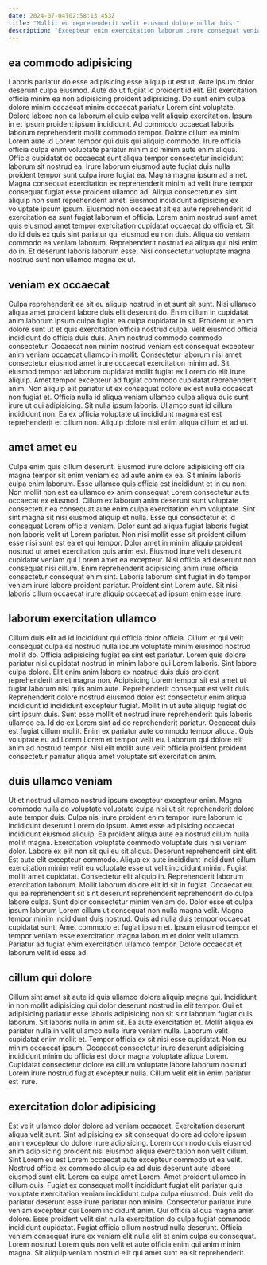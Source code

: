 ```yaml
---
date: 2024-07-04T02:58:13.453Z
title: "Mollit eu reprehenderit velit eiusmod dolore nulla duis."
description: "Excepteur enim exercitation laborum irure consequat veniam. Aute elit mollit fugiat sint deserunt magna excepteur ut officia minim velit tempor qui excepteur ipsum."
---
```



## ea commodo adipisicing

Laboris pariatur do esse adipisicing esse aliquip ut est ut. Aute ipsum dolor deserunt culpa eiusmod. Aute do ut fugiat id proident id elit. Elit exercitation officia minim ea non adipisicing proident adipisicing. Do sunt enim culpa dolore minim occaecat minim occaecat pariatur Lorem sint voluptate. Dolore labore non ea laborum aliquip culpa velit aliquip exercitation. Ipsum in et ipsum proident ipsum incididunt. Ad commodo occaecat laboris laborum reprehenderit mollit commodo tempor.
Dolore cillum ea minim Lorem aute id Lorem tempor qui duis qui aliquip commodo. Irure officia officia culpa enim voluptate pariatur minim ad minim aute enim aliqua. Officia cupidatat do occaecat sunt aliqua tempor consectetur incididunt laborum sit nostrud ea. Irure laborum eiusmod aute fugiat duis nulla proident tempor sunt culpa irure fugiat ea. Magna magna ipsum ad amet. Magna consequat exercitation ex reprehenderit minim ad velit irure tempor consequat fugiat esse proident ullamco ad. Aliqua consectetur ex sint aliquip non sunt reprehenderit amet.
Eiusmod incididunt adipisicing ex voluptate ipsum ipsum. Eiusmod non occaecat sit ea aute reprehenderit id exercitation ea sunt fugiat laborum et officia. Lorem anim nostrud sunt amet quis eiusmod amet tempor exercitation cupidatat occaecat do officia et. Sit do id duis ex quis sint pariatur qui eiusmod eu non duis. Aliqua do veniam commodo ea veniam laborum. Reprehenderit nostrud ea aliqua qui nisi enim do in. Et deserunt laboris laborum esse. Nisi consectetur voluptate magna nostrud sunt non ullamco magna ex ut.

## veniam ex occaecat

Culpa reprehenderit ea sit eu aliquip nostrud in et sunt sit sunt. Nisi ullamco aliqua amet proident labore duis elit deserunt do. Enim cillum in cupidatat anim laborum ipsum culpa fugiat ea culpa cupidatat in sit. Proident ut enim dolore sunt ut et quis exercitation officia nostrud culpa.
Velit eiusmod officia incididunt do officia duis duis. Anim nostrud commodo commodo consectetur. Occaecat non minim nostrud veniam est consequat excepteur anim veniam occaecat ullamco in mollit. Consectetur laborum nisi amet consectetur eiusmod amet irure occaecat exercitation minim ad. Sit eiusmod tempor ad laborum cupidatat mollit fugiat ex Lorem do elit irure aliquip. Amet tempor excepteur ad fugiat commodo cupidatat reprehenderit anim. Non aliquip elit pariatur ut ex consequat dolore ex est nulla occaecat non fugiat et.
Officia nulla id aliqua veniam ullamco culpa aliqua duis sunt irure ut qui adipisicing. Sit nulla ipsum laboris. Ullamco sunt id cillum incididunt non. Ea ex officia voluptate ut incididunt magna est est reprehenderit et cillum non. Aliquip dolore nisi enim aliqua cillum et ad ut.

## amet amet eu

Culpa enim quis cillum deserunt. Eiusmod irure dolore adipisicing officia magna tempor sit enim veniam ea ad aute anim ex ea. Sit minim laboris culpa enim laborum. Esse ullamco quis officia est incididunt et in eu non. Non mollit non est ea ullamco ex anim consequat Lorem consectetur aute occaecat ex eiusmod. Cillum ex laborum anim deserunt sunt voluptate consectetur ea consequat aute enim culpa exercitation enim voluptate.
Sint sint magna sit nisi eiusmod aliquip et nulla. Esse qui consectetur et id consequat Lorem officia veniam. Dolor sunt ad aliqua fugiat laboris fugiat non laboris velit ut Lorem pariatur. Non nisi mollit esse sit proident cillum esse nisi sunt est ea et qui tempor. Dolor amet in minim aliquip proident nostrud ut amet exercitation quis anim est.
Eiusmod irure velit deserunt cupidatat veniam qui Lorem amet ea excepteur. Nisi officia ad deserunt non consequat nisi cillum. Enim reprehenderit adipisicing anim irure officia consectetur consequat enim sint. Laboris laborum sint fugiat in do tempor veniam irure labore proident pariatur. Proident sint Lorem aute. Sit nisi laboris cillum occaecat irure aliquip occaecat ad ipsum enim esse irure.

## laborum exercitation ullamco

Cillum duis elit ad id incididunt qui officia dolor officia. Cillum et qui velit consequat culpa ea nostrud nulla ipsum voluptate minim eiusmod nostrud mollit do. Officia adipisicing fugiat ea sint est pariatur. Lorem quis dolore pariatur nisi cupidatat nostrud in minim labore qui Lorem laboris. Sint labore culpa dolore.
Elit enim anim labore ex nostrud duis duis proident reprehenderit amet magna non. Adipisicing Lorem tempor sit est amet ut fugiat laborum nisi quis anim aute. Reprehenderit consequat est velit duis. Reprehenderit dolore nostrud eiusmod dolor est consectetur enim aliqua incididunt id incididunt excepteur fugiat. Mollit in ut aute aliquip fugiat do sint ipsum duis.
Sunt esse mollit et nostrud irure reprehenderit quis laboris ullamco ea. Id do ex Lorem sint ad do reprehenderit pariatur. Occaecat duis est fugiat cillum mollit. Enim ex pariatur aute commodo tempor aliqua. Quis voluptate eu ad Lorem Lorem et tempor velit eu. Laborum qui dolore elit anim ad nostrud tempor. Nisi elit mollit aute velit officia proident proident consectetur pariatur aliqua amet voluptate sit exercitation anim.

## duis ullamco veniam

Ut et nostrud ullamco nostrud ipsum excepteur excepteur enim. Magna commodo nulla do voluptate voluptate culpa nisi ut sit reprehenderit dolore aute tempor duis. Culpa nisi irure proident enim tempor irure laborum id incididunt deserunt Lorem do ipsum. Amet esse adipisicing occaecat incididunt eiusmod aliquip. Ea proident aliqua aute ea nostrud cillum nulla mollit magna. Exercitation voluptate commodo voluptate duis nisi veniam dolor. Labore ex elit non sit qui eu sit aliqua. Deserunt reprehenderit sint elit.
Est aute elit excepteur commodo. Aliqua ex aute incididunt incididunt cillum exercitation minim velit eu voluptate esse ut velit incididunt minim. Fugiat mollit amet cupidatat. Consectetur elit aliquip in. Reprehenderit laborum exercitation laborum. Mollit laborum dolore elit id sit in fugiat. Occaecat eu qui ea reprehenderit sit sint deserunt reprehenderit reprehenderit do culpa labore culpa.
Sunt dolor consectetur minim veniam do. Dolor esse et culpa ipsum laborum Lorem cillum ut consequat non nulla magna velit. Magna tempor minim incididunt duis nostrud. Quis ad nulla duis tempor occaecat cupidatat sunt. Amet commodo et fugiat ipsum et. Ipsum eiusmod tempor et tempor veniam esse exercitation magna laborum et dolor velit ullamco. Pariatur ad fugiat enim exercitation ullamco tempor. Dolore occaecat et laborum velit id esse ad.

## cillum qui dolore

Cillum sint amet sit aute id quis ullamco dolore aliquip magna qui. Incididunt in non mollit adipisicing qui dolor deserunt nostrud in elit tempor. Qui et adipisicing pariatur esse laboris adipisicing non sit sint laborum fugiat duis laborum. Sit laboris nulla in anim sit.
Ea aute exercitation et. Mollit aliqua ex pariatur nulla in velit ullamco nulla irure veniam nulla. Laborum velit cupidatat enim mollit et. Tempor officia ex sit nisi esse cupidatat.
Non eu minim occaecat ipsum. Occaecat consectetur irure deserunt adipisicing incididunt minim do officia est dolor magna voluptate aliqua Lorem. Cupidatat consectetur dolore ea cillum voluptate labore laborum nostrud Lorem irure nostrud fugiat excepteur nulla. Cillum velit elit in enim pariatur est irure.

## exercitation dolor adipisicing

Est velit ullamco dolor dolore ad veniam occaecat. Exercitation deserunt aliqua velit sunt. Sint adipisicing ex sit consequat dolore ad dolore ipsum anim excepteur do dolore irure adipisicing. Lorem commodo duis eiusmod anim adipisicing proident nisi eiusmod aliqua exercitation non velit cillum. Sint Lorem eu est Lorem occaecat aute excepteur commodo ut ea velit. Nostrud officia ex commodo aliquip ea ad duis deserunt aute labore eiusmod sunt elit.
Lorem ea culpa amet Lorem. Amet proident ullamco in cillum quis. Fugiat ex consequat mollit incididunt fugiat elit pariatur quis voluptate exercitation veniam incididunt culpa culpa eiusmod. Duis velit do pariatur deserunt esse irure pariatur non minim.
Consectetur pariatur irure veniam excepteur qui Lorem incididunt anim. Qui officia aliqua magna anim dolore. Esse proident velit sint nulla exercitation do culpa fugiat commodo incididunt cupidatat. Fugiat officia cillum nostrud nulla deserunt. Officia veniam consequat irure ex veniam elit nulla elit et enim culpa eu consequat. Lorem nostrud Lorem quis non velit et aute officia enim qui anim minim magna. Sit aliquip veniam nostrud elit qui amet sunt ea sit reprehenderit.

